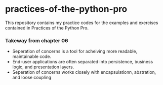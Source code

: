 # practices-of-the-python-pro

This repository contains my practice codes for the examples and exercises contained in Practices of the Python Pro.

### Takeway from chapter 06

- Seperation of concerns is a tool for acheiving more readable, maintainable code.
- End-user applications are often separated into persistence, business logic, and presentation layers.
- Seperation of concerns works closely with encapsulationn, abstration, and loose coupling
